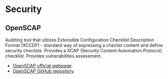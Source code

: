 # Security

## OpenSCAP

Auditing tool that utilizes Extensible Configuration Checklist Description 
Format (XCCDF) - standard way of expressing a checlist content and define 
security checlists. Provides a SCAP (Security Content Automation Protocol) 
checklist. Provides vulnerabilities assessment.

- [OpenSCAP official webpage](https://www.open-scap.org/).
- [OpenSCAP GitHub repository](https://github.com/OpenSCAP).


